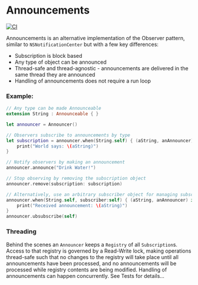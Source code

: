 # Announcements

[![CI](https://github.com/grype/SwiftAnnouncements/actions/workflows/main.yml/badge.svg)](https://github.com/grype/SwiftAnnouncements/actions/workflows/main.yml)

Announcements is an alternative implementation of the Observer pattern, similar to `NSNotificationCenter` but with a few key differences: 

- Subscription is block based
- Any type of object can be announced
- Thread-safe and thread-agnostic - announcements are delivered in the same thread they are announced
- Handling of announcements does not require a run loop

### Example:

```swift
// Any type can be made Announceable
extension String : Announceable { }

let announcer = Announcer()

// Observers subscribe to announcements by type
let subscription = announcer.when(String.self) { (aString, anAnnouncer) in
    print("World says: \(aString)")
}

// Notify observers by making an announcement
announcer.announce("Drink Water!")

// Stop observing by removing the subscription object
announcer.remove(subscription: subscription)

// Alternatively, use an arbitrary subscriber object for managing subscriptions:
announcer.when(String.self, subscriber:self) { (aString, anAnnouncer) in
    print("Received announcement: \(aString)")
}
announcer.ubsubscribe(self)
```

### Threading

Behind the scenes an `Announcer` keeps a `Registry` of all `Subscription`s. Access to that registry is governed by a Read-Write lock, making operations thread-safe such that no changes to the registry will take place until all announcements have been processed, and no announcements will be processed while registry contents are being modified. Handling of announcements can happen concurrently. See Tests for details...
